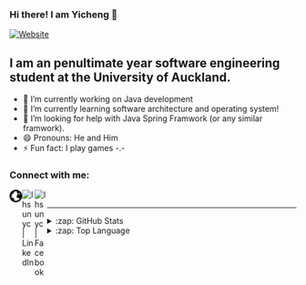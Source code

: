 ### Hi there! I am Yicheng 👋

[![Website](https://img.shields.io/website?label=lhsunyc.com&style=for-the-badge&up_color=green&url=https%3A%2F%2Flhsunyc.com)](https://lhsunyc.com)

## I am an penultimate year software engineering student at the University of Auckland.

- 🔭 I’m currently working on Java development
- 🌱 I’m currently learning software architecture and operating system!
- 🤔 I’m looking for help with Java Spring Framwork (or any similar framwork).
- 😄 Pronouns: He and Him
- ⚡ Fun fact: I play games -.-

### Connect with me:

[<img align="left" alt="lhsunyc.com" width="22px" src="https://raw.githubusercontent.com/iconic/open-iconic/master/svg/globe.svg" />][website]
[<img align="left" alt="lhsunyc | LinkedIn" width="22px" src="https://cdn.jsdelivr.net/npm/simple-icons@v3/icons/linkedin.svg" />][linkedin]
[<img align="left" alt="lhsunyc | Facebook" width="22px" src="https://cdn.jsdelivr.net/npm/simple-icons@3.13.0/icons/facebook.svg" />][facebook]

<br />

---

<details>
    <summary>:zap: GitHub Stats</summary>
    <img align="left" alt="lhsunyc's GitHub Stats" src="https://github-readme-stats.codestackr.vercel.app/api?username=lhsunyc&show_icons=true&hide_border=true"/>
</details>

<details>
    <summary>:zap: Top Language</summary>
    <img align="left" alt="lhsunyc's GitHub Stats" src="https://github-readme-stats.vercel.app/api/top-langs/?username=lhsunyc&show_icons=true&hide_border=true"/>
</details>

<!--[![Top Langs](https://github-readme-stats.vercel.app/api/top-langs/?username=lhsunyc)](https://github.com/lhsunyc?tab=repositories)-->

[website]: https://lhsunyc.com
[linkedin]: https://www.linkedin.com/in/yicheng-sun-2a51b0182/
[facebook]: https://www.facebook.com/profile.php?id=100009207615667

<!--
**lhsunyc/lhsunyc** is a ✨ _special_ ✨ repository because its `README.md` (this file) appears on your GitHub profile.

Here are some ideas to get you started:

- 🔭 I’m currently working on ...
- 🌱 I’m currently learning ...
- 👯 I’m looking to collaborate on ...
- 🤔 I’m looking for help with ...
- 💬 Ask me about ...
- 📫 How to reach me: ...
- 😄 Pronouns: ...
- ⚡ Fun fact: ...
-->
